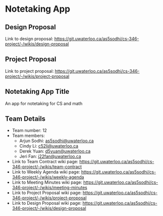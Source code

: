 # Notetaking App

## Design Proposal
Link to design proposal: https://git.uwaterloo.ca/as5sodhi/cs-346-project/-/wikis/design-proposal

## Project Proposal
Link to project proposal: https://git.uwaterloo.ca/as5sodhi/cs-346-project/-/wikis/project-proposal

## Notetaking App Title
An app for notetaking for CS and math

## Team Details
* Team number: 12
* Team members:
    * Arjun Sodhi: as5sodhi@uwaterloo.ca
    * Cindy Li: c52li@uwaterloo.ca
    * Derek Yuan: d5yuan@uwaterloo.ca
    * Jeri Fan: j22fan@uwaterloo.ca
* Link to Team Contract wiki page: https://git.uwaterloo.ca/as5sodhi/cs-346-project/-/wikis/team-contract
* Link to Weekly Agenda wiki page: https://git.uwaterloo.ca/as5sodhi/cs-346-project/-/wikis/weekly-agenda
* Link to Meeting Minutes wiki page: https://git.uwaterloo.ca/as5sodhi/cs-346-project/-/wikis/meeting-minutes
* Link to Project Proposal wiki page: https://git.uwaterloo.ca/as5sodhi/cs-346-project/-/wikis/project-proposal
* Link to Design Proposal wiki page: https://git.uwaterloo.ca/as5sodhi/cs-346-project/-/wikis/design-proposal
